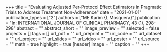 +++
title = "Evaluating Adjusted Per-Protocol Effect Estimators in Pragmatic Trials to Address Treatment Non-Adherence"
date = "2021-01-01"
publication_types = ["2"]
authors = ["ME Karim {L Mosquera}"]
publication = "In: INTERNATIONAL JOURNAL OF CLINICAL PHARMACY, 43 (1), 298-298"
abstract = ""
abstract_short = ""
image_preview = ""
selected = false
projects = []
tags = []
url_pdf = ""
url_preprint = ""
url_code = ""
url_dataset = ""
url_project = ""
url_slides = ""
url_video = ""
url_poster = ""
url_source = ""
math = true
highlight = true
[header]
image = ""
caption = ""
+++
